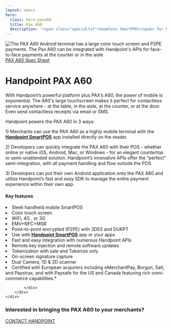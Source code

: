 ```yaml
---
layout: specs
hero: 
  class: hero-paxa60
  title: Pax A60
  description: '<span class="specialtxt">Seamless SmartPOS</span> for Mobile<br>Unified Checkouts'
---
```


<div class="section section-internal">
	<div class="container">
		<div class="row">
			<div class="col-md-3 col-sm-4 section-internal-left">
				<img src="https://handpoint.imgix.net/Website%20refresh%20photos/product-images/a60_uk.png?w=250&trim=auto" class="img-responsive" alt="The PAX A60 Android terminal has a large color touch screen and P2PE payments. The Pax A60 can be integrated with Handpoint's APIs for face-to-face payments at the counter or in the aisle"/>
				<a class="btn btn-default bt-custom-out" href="https://handpoint.imgix.net/Website%20refresh%20photos/spec-sheets/SpecSheets_PaxA920.pdf" role="button">PAX A60 Spec Sheet</a>
			</div>
			<div class="col-md-8 col-sm-8">
				<h1>Handpoint PAX A60</h1>
				<p>With Handpoint’s powerful platform plus PAX’s A60, the power of mobile is exponential. The A60's large touchscreen makes it perfect for contactless service anywhere - at the table, in the aisle, at the counter, or at the door.  Even send contactless receipts via email or SMS.</p>  
				<p>Handpoint powers the PAX A60 in 3 ways:</p>
				<p>1) Merchants can use the PAX A60 as a highly mobile terminal with the <b><a href="https://handpoint.imgix.net/Website%20refresh%20photos/spec-sheets/Handpoint%20SmartPOS%20Quick%20Start%20Guide%20v.0621.pdf">Handpoint SmartPOS</a></b> app installed directly on the reader.</p>
				<p>2) Developers can quickly integrate the PAX A60 with their POS  - whether online or native iOS, Android, Mac, or Windows -  for an elegant countertop or semi-unattended solution.  Handpoint’s innovative APIs offer the “perfect” semi-integration, with all payment handling and flow outside the POS.</p>
				<p>3) Developers can put their own Android application onto the PAX A60 and utilize Handpoint’s fast and easy SDK to manage the entire payment experience within their own app.</p>
				<h4>Key features</h4>
				<li>Sleek handheld mobile SmartPOS</li>
				<li>Color touch screen</li>
				<li>WiFi, 4G , or 3G</li>
				<li>EMV+NFC+MSR</li>
				<li>Point-to-point encrypted (P2PE) with 3DES and DUKPT</li>
				<li>Use with <b><a href="https://handpoint.imgix.net/Website%20refresh%20photos/spec-sheets/Handpoint%20SmartPOS%20Quick%20Start%20Guide%20v.0621.pdf">Handpoint SmartPOS</a></b> app or your apps</li>
				<li>Fast and easy integration with numerous Handpoint APIs</li>
				<li>Remote key injection and remote software updates</li>
				<li>Tokenization with sale and Tokenize only</li>
				<li>On-screen signature capture</li>
				<li>Dual Camera, 1D & 2D scanner</li>
				<li>Certified with European acquirers including eMerchantPay, Borgun, Salt, and Paystrax, and with Paysafe for the US and Canada featuring rich omni-commerce capabilities.*</li>
			
				
			</div>
		</div>
	</div>
</div>
<!-- END main content -->
	
<div class="section section-form">
	<div class="container">
		<h3>Interested in bringing the PAX A60 to your merchants?</h3>
		<a class="btn btn-default bt-custom-out-wh" href="/contact" role="button">CONTACT HANDPOINT</a>
	</div>	
</div>
